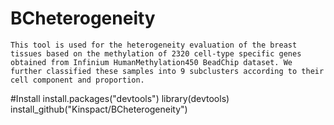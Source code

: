 # BCheterogeneity
    This tool is used for the heterogeneity evaluation of the breast tissues based on the methylation of 2320 cell-type specific genes obtained from Infinium HumanMethylation450 BeadChip dataset. We further classified these samples into 9 subclusters according to their cell component and proportion.
#Install
    install.packages("devtools")
    library(devtools)
    install_github("Kinspact/BCheterogeneity")
